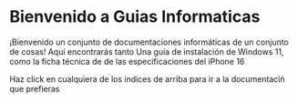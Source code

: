 # Bienvenido a Guias Informaticas

¡Bienvenido un conjunto de documentaciones informáticas de un conjunto de cosas! Aquí encontrarás tanto Una guía de instalación de Windows 11, como la ficha técnica de de las especificaciones del iPhone 16

Haz click en cualquiera de los indices de arriba para ir a la documentaciń que prefieras

